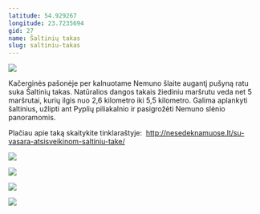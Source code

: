 ```yaml
---
latitude: 54.929267
longitude: 23.7235694
gid: 27
name: Šaltinių takas
slug: saltiniu-takas
---
```

![](https://doc-08-ag-mymaps.googleusercontent.com/untrusted/hostedimage/ihucu48q9m5s1hftel5u85tfdc/1sfgi2d84a2lin3cnjf01p9mjk/1641717000000/-WPmm_dsOCr8C_2Ftfdhs7CzXYdOD0wc/*/6AIsG_vZAsX047obN7t60758by4IlXKWoRIf019swVkbkYTHvOWqo2FurSSCJ1CYHUfaiowMYCciuL6PunSeJEMwGQ16LUM2MP8XGDTa9CO3mgjmraBkpoJgmLkoUF1FaJyjbzkljgcOVJsu0i6d97dklEXkDCtAvq_kPtW7EyfyfJWzFBgAA3IBdBGReZC983A?session=0&fife)  
  
Kačerginės pašonėje per kalnuotame Nemuno šlaite augantį pušyną ratu suka Šaltinių takas. Natūralios dangos takais žiediniu maršrutu veda net 5 maršrutai, kurių ilgis nuo 2,6 kilometro iki 5,5 kilometro. Galima aplankyti  šaltinius, užlipti ant Pyplių piliakalnio ir pasigrožėti Nemuno slėnio panoramomis.  
  
Plačiau apie taką skaitykite tinklaraštyje:  http://nesedeknamuose.lt/su-vasara-atsisveikinom-saltiniu-take/  
  
![](https://doc-08-ag-mymaps.googleusercontent.com/untrusted/hostedimage/ihucu48q9m5s1hftel5u85tfdc/rlnodemv7bca1tjvb4o54f5g7k/1641717000000/-WPmm_dsOCr8C_2Ftfdhs7CzXYdOD0wc/*/6AIsG_varOgRaLHy3ZZ73nMRPXQzT65_jcYi_EJrC7xdyWdQ98HbyKTeFCNg900lSbfMgMYnyQcSdskDoX8YNEUTlCyXWU5XEDKpJBDemjOziwut4ba7pVF4EtLOv_lyAPFx2UXycC8p0EGtUnw_5hbZE0UYJQRNZBhjMKNYZe3GWN7BW6A2DD8CK2X-oMs71zg?session=0&fife)  
  
![](https://doc-0s-ag-mymaps.googleusercontent.com/untrusted/hostedimage/ihucu48q9m5s1hftel5u85tfdc/gks6q2j2028as5hsfvtacse3lk/1641717000000/-WPmm_dsOCr8C_2Ftfdhs7CzXYdOD0wc/*/6AIsG_vaH89mogr8cZcjBO9UvSk4z17rVTMIky4XdUdC1B4wsj4TlHMKgNz-TuUSI3fB3v11oT6BIcH7ciT955y-CHYMTWfhVWboN9fT155_mLOI6YsW_ZjJQOjkKRjbZzjASBW1g7tOaHNRs2oXfHMW_bnaFlhkU5XEZaNTGl13EjWzzh3QhhZtMP3wx2honjg?session=0&fife)  
  
![](https://doc-08-ag-mymaps.googleusercontent.com/untrusted/hostedimage/ihucu48q9m5s1hftel5u85tfdc/fcm4feaecikdgd60pgu4gaoats/1641717000000/-WPmm_dsOCr8C_2Ftfdhs7CzXYdOD0wc/*/6AIsG_vZNqDxLZvLW3D8lttJyygyGESwrSqQT5O1DEyVNh6d-6jbPdzx4qKeZyPtueF0_uXD5SHRbdQm9GbnE4Y5ZbHx6C8JjG66tdl33sqTb4UOO5YUO_Z6edFiIxdNcREDSAOf8k9M6TCV5WKaivXiXRFrbpfJ4qaJkwpFQHu6JYR_Po9eReETloUmn920uLg?session=0&fife)  
  
![](https://doc-0o-ag-mymaps.googleusercontent.com/untrusted/hostedimage/ihucu48q9m5s1hftel5u85tfdc/c5ck8ksd7vksnbtp11bsnoc9b4/1641717000000/-WPmm_dsOCr8C_2Ftfdhs7CzXYdOD0wc/*/6AIsG_vabn6uqmu3rmyTteLVsLV2dCfpoGKV-05hTWUNvVtrAkeyZXQtSJbPwFApz7qeNeGmCT0BRNtoJdzaBPUGUyyh0gPlDtSaROohXVrJn4z4HQGOFlQIFIxRyzqJZhR1k0encOVh1Sw6QwqhMMrvtM0Cpt1BcLXVk8GWdH1q8hhQqAQq2Z_yzWvX7oje_Uw?session=0&fife)
